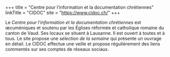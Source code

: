 +++
title = "Centre pour l’information et la documentation chrétiennes"
linkTitle = "CIDOC"
site = "https://www.cidoc.ch/"
+++

Le *Centre pour l’information et la documentation chrétiennes* est œcuméniques et soutenu par les Églises réformée et catholique romaine du canton de Vaud. Ses locaux se situent à Lausanne. Il est ouvert à toutes et à tous. Le site propose une *sélection de la semaine* qui présente un ouvrage en détail. Le CIDOC effectue une veille et propose régulièrement des liens commentés sur ses comptes de réseaux sociaux.